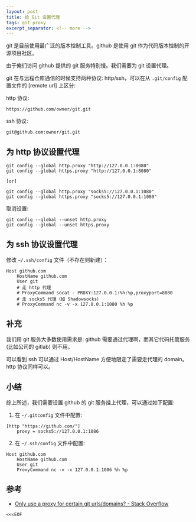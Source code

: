 ```yaml
---
layout: post
title: 给 Git 设置代理
tags: git proxy
excerpt_separator: <!-- more -->
---
```


git 是目前使用最广泛的版本控制工具。github 是使用 git 作为代码版本控制的开源项目社区。

由于俺们访问 github 提供的 git 服务特别慢。我们需要为 git 设置代理。

<!-- more -->

git 在与远程仓库通信的时候支持两种协议: http/ssh，可以在从 `.git/config` 配置文件的 [remote url] 上区分:

http 协议: 
    
    https://github.com/owner/git.git

ssh 协议:
    
    git@github.com:owner/git.git

## 为 http 协议设置代理

```
git config --global http.proxy "http://127.0.0.1:8080"
git config --global https.proxy "http://127.0.0.1:8080"

[or] 

git config --global http.proxy "socks5://127.0.0.1:1080"
git config --global https.proxy "socks5://127.0.0.1:1080"
```

取消设置:

```
git config --global --unset http.proxy
git config --global --unset https.proxy
```

## 为 ssh 协议设置代理

修改 `~/.ssh/config` 文件（不存在则新建）：

```
Host github.com
    HostName github.com
    User git
    # 走 http 代理
    # ProxyCommand socat - PROXY:127.0.0.1:%h:%p,proxyport=8080
    # 走 socks5 代理（如 Shadowsocks）
    # ProxyCommand nc -v -x 127.0.0.1:1080 %h %p
```

## 补充

我们用 git 服务大多数使用需求是: github 需要通过代理啊，而其它代码托管服务 (比如公司的 gitlab) 则不用。

可以看到 ssh 可以通过 Host/HostName 方便地限定了需要走代理的 domain。http 协议同样可以。

## 小结

综上所述，我们需要设置 github 的 git 服务挂上代理，可以通过如下配置:

1. 在 `~/.gitconfig` 文件中配置:

```
[http "https://github.com/"]
    proxy = socks5://127.0.0.1:1086
```

2. 在 `~/.ssh/config` 文件中配置:
    
```
Host github.com
    HostName github.com
    User git
    ProxyCommand nc -v -x 127.0.0.1:1086 %h %p
```

## 参考

- [Only use a proxy for certain git urls/domains? - Stack Overflow](https://stackoverflow.com/questions/16067534/only-use-a-proxy-for-certain-git-urls-domains/18712501#18712501)

`<<<EOF`
